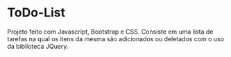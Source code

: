 # ToDo-List

Projeto feito com Javascript, Bootstrap e CSS. Consiste em uma lista de tarefas na qual os itens da mesma são adicionados ou deletados com o uso da biblioteca JQuery.
